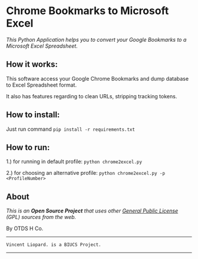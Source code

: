 # Chrome Bookmarks to Microsoft Excel

*This Python Application helps you to convert your Google Bookmarks to a Microsoft Excel Spreadsheet.*

## How it works:

This software access your Google Chrome Bookmarks and dump database to Excel Spreadsheet format.

It also has features regarding to clean URLs, stripping tracking tokens.

## How to install:

Just run command
`pip install -r requirements.txt`

## How to run:

1.) for running in default profile:
`python chrome2excel.py`

2.) for choosing an alternative profile:
`python chrome2excel.py -p <ProfileNumber>`

## About
*This is an* ***Open Source Project*** *that uses other [General Public License](http://www.gnu.org/copyleft/gpl.html) (GPL) sources from the web.*

By OTDS H Co.
___
    Vincent Liopard. is a BIUCS Project.

___